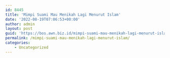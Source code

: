```yaml
---
id: 8445
title: 'Mimpi Suami Mau Menikah Lagi Menurut Islam'
date: '2022-08-19T07:06:53+00:00'
author: admin
layout: post
guid: 'https://bos.awn.biz.id/mimpi-suami-mau-menikah-lagi-menurut-islam/'
permalink: /mimpi-suami-mau-menikah-lagi-menurut-islam/
categories:
    - Uncategorized
---
```


